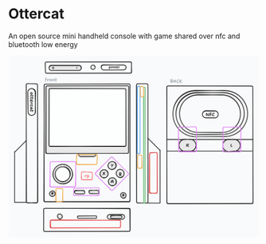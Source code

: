 # Ottercat

An open source mini handheld console with game shared over nfc and bluetooth low energy

![Mockup](enclosure/mockup.png)
